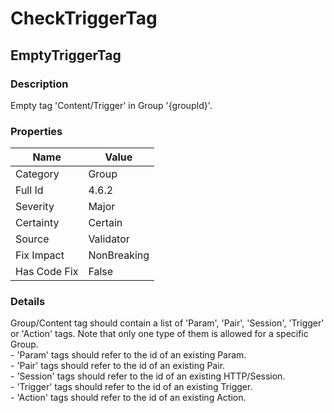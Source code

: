 ﻿---  
uid: Validator_4_6_2  
---

# CheckTriggerTag

## EmptyTriggerTag

### Description

Empty tag 'Content\/Trigger' in Group '{groupId}'.

### Properties

| Name         | Value       |
| ------------ | ----------- |
| Category     | Group       |
| Full Id      | 4.6.2       |
| Severity     | Major       |
| Certainty    | Certain     |
| Source       | Validator   |
| Fix Impact   | NonBreaking |
| Has Code Fix | False       |

### Details

Group\/Content tag should contain a list of 'Param', 'Pair', 'Session', 'Trigger' or 'Action' tags. Note that only one type of them is allowed for a specific Group.  
 \- 'Param' tags should refer to the id of an existing Param.  
 \- 'Pair' tags should refer to the id of an existing Pair.  
 \- 'Session' tags should refer to the id of an existing HTTP\/Session.  
 \- 'Trigger' tags should refer to the id of an existing Trigger.  
 \- 'Action' tags should refer to the id of an existing Action.
